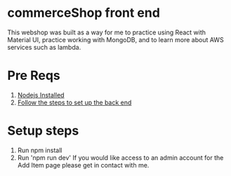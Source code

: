 # commerceShop front end

This webshop was built as a way for me to practice using React with Material UI, practice working with MongoDB, and to learn more about AWS services such as lambda.

# Pre Reqs

1. [Nodejs Installed](https://nodejs.org/en/download/package-manager/)
2. [Follow the steps to set up the back end](https://github.com/rockaflacka47/webshopBackend)

# Setup steps

1. Run npm install
2. Run 'npm run dev'
   If you would like access to an admin account for the Add Item page please get in contact with me.
